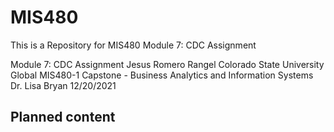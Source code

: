 # MIS480
This is a Repository for MIS480 Module 7: CDC Assignment



Module 7: CDC Assignment
Jesus Romero Rangel
Colorado State University Global
MIS480-1 Capstone - Business Analytics and Information Systems
Dr. Lisa Bryan
12/20/2021

## Planned content
